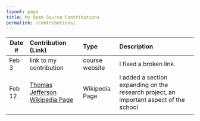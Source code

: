 ```yaml
---
layout: page
title: My Open Source Contributions
permalink: /contributions/
---
```


<!--
Type of the contribution should be "Wikipedia edit", "OpenStreet Map feature", "Documentation", "Course website", "Blog",
"Browser Add-on", etc.

The description should include a brief summary of what you did.

The link should bring us to a public page that shows your contribution. 

Replace the first row with your own contribution. 

-->





| Date #       | Contribution (Link)  | Type  | Description |
|---|:---|:---|:---|
| Feb 3   | link to my contribution    | course website    |   I fixed a broken link.    |
| Feb 12   | [Thomas Jefferson Wikipedia Page](https://en.wikipedia.org/w/index.php?title=Thomas_Jefferson_High_School_for_Science_and_Technology&oldid=1206584626)   |Wikipedia Page   |  I added a section expanding on the research project, an important aspect of the school    |
|     |     |     |      |
